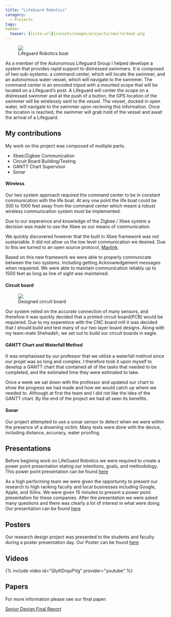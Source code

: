 ```yaml
---
title: "LifeGuard Robotics"
category:
  - Projects
tags:
header
  teaser: {{site.url}}/assets/images/projects/smallerboat.png
---
```


<figure class="align-left">
	<img src="{{site.url}}{{site.baseurl}}/assets/images/projects/smallerboat.png" />
	<figcaption>Lifeguard Robotics boat</figcaption>
</figure>

As a member of the Autonomous Lifeguard Group I helped develope a system that provides rapid support to distressed swimmers. It is composed of two sub-systems: a command center, which will locate the swimmer, and an autonomous water vessel, which will navigate to the swimmer. The command center is an encoded tripod with a mounted scope that will be located on a Lifeguard’s post. A Lifeguard will center the scope on a distressed swimmer and at the push of a button, the GPS location of the swimmer will be wirelessly sent to the vessel. The vessel, docked in open water, will navigate to the swimmer upon recieving this information. Once the location is reached, the swimmer will grab hold of the vessel and await the arrival of a Lifeguard.

## My contributions

My work on this project was composed of multiple parts. 

* Xbee/Zigbee Communication
* Circuit Board Building/Testing
* GANTT Chart Supervisor
* Sonar

#### Wireless

Our two system approach required the command center to be in constant communication with the life boat. At any one point the life boat could be 300 to 1000 feet away from the command center which meant a robust wireless communication system must be implemented. 

Due to our expereince and knowledge of the Zigbee / Xbee system a decision was made to use the Xbee as our means of communication.

We quickly discovered however that the built in Xbee framework was not sustaniable. It did not allow us the low level communication we desired. Due to this we turned to an open source protocol, [Mavlink](https://github.com/mavlink/mavlink).

Based on this new framework we were able to properly communicate between the two systems. Including getting Acknowledgement messages when requiered. We were able to maintain communication reliably up to 1500 feet as long as line of sight was maintained.

#### Circuit board

<figure class="align-left">
	<img src="{{site.url}}{{site.baseurl}}/assets/images/projects/cc_io_board.jpg" />
	<figcaption>Designed circuit board</figcaption>
</figure>

Our system relied on the accurate connection of many sensors, and therefore it was quickly decided that a printed circuit board(PCB) would be requiered. Due to my expereince with the CNC board mill it was decided that I should build and test many of our two layer board designs. Along with my team-mate Shehadeh, we set out to build our circuit boards in eagle.

#### GANTT Chart and Waterfall Method

It was emphasised by our professor that we utilize a waterfall method since our projet was so long and complex. I therefore took it upon myself to develop a GANTT chart that contained all of the tasks that needed to be completed, and the estimated time they were estimated to take. 

Once a week we sat down with the professor and updated our chart to show the progress we had made and how we would catch up where we needed to. Although at first the team and I did not like the idea of the GANTT chart. By the end of the project we had all seen its benefits. 

#### Sonar

Our project attempted to use a sonar sensor to detect when we were within the presence of a drowning victim. Many tests were done with the device, including distance, accuracy, water proofing. 


## Presentations

Before begining work on LifeGuard Robotics we were required to create a power point presentation stating our intentions, goals, and methodology. This power point presentation can be found [here]({{site.url}}/Documents/lifeguard_robotics/ProjectProposalPresentation_FINAL.pdf)

As a high performing team we were given the opportunity to present our research to high ranking faculty and local businesses including Google, Apple, and Xilinx. We were given 15 minutes to present a power point presentation for these companies. After the presentation we were asked many questions and there was clearly a lot of interest in what were doing. Our presentation can be found [here]({{site.url}}/Documents/lifeguard_robotics/ALG_PartnersDay_SlidePresentation_V4.pdf)

## Posters

Our research design project was presented to the students and faculty during a poster presentation day. Our Poster can be found [here]({{site.url}}/Documents/lifeguard_robotics/TI_ALG_DESIGN_COMPETITION_POSTER_FINAL.pdf)

## Videos

{% include video id="QIyKDrquPVg" provider="youtube" %}

## Papers

For more information please see our final paper:

[Senior Design Final Report]({{site.url}}{{site.baseurl}}/assets/Documents/LifeGuard/Spring_SDP_Final_Report.pdf)

